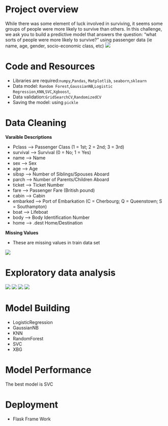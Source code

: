 # Project overview
While there was some element of luck involved in surviving, it seems some groups of people were more likely to survive than others.
In this challenge, we ask you to build a predictive model that answers the question: “what sorts of people were more likely to survive?” using passenger data (ie name, age, gender, socio-economic class, etc)
<img src = "https://github.com/Jyothif/Titanic_Disaster_Deployment/blob/main/images/titanic%20image.jpg">


# Code and Resources
- Libraries are required:`numpy`,`Pandas`, `Matplotlib`, `seaborn`,`sklearn`
- Data model: `Random Forest`,`GaussianNB`,`Logistic Regression`,`KNN`,`SVC`,`Xgboost`,
- Data validation:`GridSearchCV`,`RandomizedCV`
- Saving the model: using `pickle`


# Data Cleaning
**Varaible Descriptions**
- Pclass  --> Passenger Class (1 = 1st; 2 = 2nd; 3 = 3rd)
- survival --> Survival (0 = No; 1 = Yes)
- name     --> Name
- sex      --> Sex
- age      --> Age
- sibsp    --> Number of Siblings/Spouses Aboard
- parch    --> Number of Parents/Children Aboard
- ticket   --> Ticket Number
- fare     --> Passenger Fare (British pound)
- cabin    --> Cabin
- embarked --> Port of Embarkation (C = Cherbourg; Q = Queenstown; S = Southampton)
- boat     --> Lifeboat
- body     --> Body Identification Number
- home     --> .dest Home/Destination

**Missing Values**
- These are missing values in train data set
<img src ="https://github.com/Jyothif/Titanic_Disaster_Deployment/blob/main/images/data%20set.PNG">

# Exploratory data analysis

<img src = "https://github.com/Jyothif/Titanic_Disaster_Deployment/blob/main/images/1.PNG">
<img src = "https://github.com/Jyothif/Titanic_Disaster_Deployment/blob/main/images/2.PNG">
<img src = "https://github.com/Jyothif/Titanic_Disaster_Deployment/blob/main/images/3.PNG">
<img src = "https://github.com/Jyothif/Titanic_Disaster_Deployment/blob/main/images/4.PNG">

# Model Building
- LogisticRegression
- GaussianNB
- KNN
- RandomForest
- SVC
- XBG
# Model Performance
The best model is SVC

# Deployment
 - Flask Frame Work
